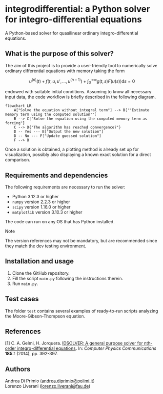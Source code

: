 # integrodifferential: a Python solver for integro-differential equations
A Python-based solver for quasilinear ordinary integro-differential equations.
## What is the purpose of this solver?
The aim of this project is to provide a user-friendly tool to numerically solve ordinary differential equations with memory taking the form

$$u^{(n)}(t) + f(t, u, u', ..., u^{(n-1)}) + \int_0^{+\infty} g(t,s)F(u(s)) \mathrm{d} s = 0$$

endowed with suitable initial conditions. Assuming to know all necessary input data, the code workflow is briefly described in the following diagram. 
```mermaid
flowchart LR
    A["Solve the equation without integral term"] --> B[""Estimate memory term using the computed solution""]
    B --> C["Solve the equation using the computed memory term as forcing"]
    C --> D{"The algorithm has reached convergence?"}
    D -- Yes --- E["Output the new solution"]
    D -- No --- F["Update guessed solution"]
    F --> B
```
Once a solution is obtained, a plotting method is already set up for visualization, possibly also displaying a known exact solution for a direct comparison.
## Requirements and dependencies
The following requirements are necessary to run the solver:
- Python 3.12.3 or higher
- `numpy` version 2.2.3 or higher
- `scipy` version 1.16.0 or higher
- `matplotlib` version 3.10.3 or higher

The code can run on any OS that has Python installed.
> [!NOTE]
> The version references may not be mandatory, but are recommended since they match the dev testing environment.
## Installation and usage
1. Clone the GitHub repository.
2. Fill the script `main.py` following the instructions therein.
3. Run `main.py`.
## Test cases
The folder `test` contains several examples of ready-to-run scripts analyzing the Moore-Gibson-Thompson equation.
## References
[1] C. A. Gelmi, H. Jorquera. [IDSOLVER: A general purpose solver for 
nth-order integro-differential equations](https://doi.org/10.1016/j.cpc.2013.09.008). In: *Computer Physics Communications* **185**:1 (2014), pp. 392-397.
## Authors
Andrea Di Primio (andrea.diprimio@polimi.it)  
Lorenzo Liverani (lorenzo.liverani@fau.de)

